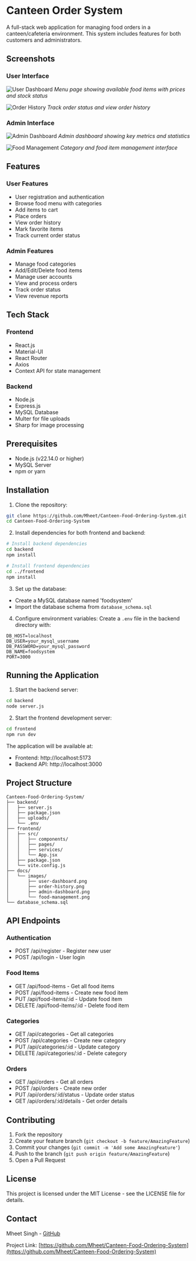 # Canteen Order System

A full-stack web application for managing food orders in a canteen/cafeteria environment. This system includes features for both customers and administrators.

## Screenshots

### User Interface

![User Dashboard](https://github.com/Mheet/Canteen-Food-Ordering-System/raw/main/docs/images/user-dashboard.png)
_Menu page showing available food items with prices and stock status_

![Order History](https://github.com/Mheet/Canteen-Food-Ordering-System/raw/main/docs/images/order-history.png)
_Track order status and view order history_

### Admin Interface

![Admin Dashboard](https://github.com/Mheet/Canteen-Food-Ordering-System/raw/main/docs/images/admin-dashboard.png)
_Admin dashboard showing key metrics and statistics_

![Food Management](https://github.com/Mheet/Canteen-Food-Ordering-System/raw/main/docs/images/food-management.png)
_Category and food item management interface_

## Features

### User Features

- User registration and authentication
- Browse food menu with categories
- Add items to cart
- Place orders
- View order history
- Mark favorite items
- Track current order status

### Admin Features

- Manage food categories
- Add/Edit/Delete food items
- Manage user accounts
- View and process orders
- Track order status
- View revenue reports

## Tech Stack

### Frontend

- React.js
- Material-UI
- React Router
- Axios
- Context API for state management

### Backend

- Node.js
- Express.js
- MySQL Database
- Multer for file uploads
- Sharp for image processing

## Prerequisites

- Node.js (v22.14.0 or higher)
- MySQL Server
- npm or yarn

## Installation

1. Clone the repository:

```bash
git clone https://github.com/Mheet/Canteen-Food-Ordering-System.git
cd Canteen-Food-Ordering-System
```

2. Install dependencies for both frontend and backend:

```bash
# Install backend dependencies
cd backend
npm install

# Install frontend dependencies
cd ../frontend
npm install
```

3. Set up the database:

- Create a MySQL database named 'foodsystem'
- Import the database schema from `database_schema.sql`

4. Configure environment variables:
   Create a `.env` file in the backend directory with:

```
DB_HOST=localhost
DB_USER=your_mysql_username
DB_PASSWORD=your_mysql_password
DB_NAME=foodsystem
PORT=3000
```

## Running the Application

1. Start the backend server:

```bash
cd backend
node server.js
```

2. Start the frontend development server:

```bash
cd frontend
npm run dev
```

The application will be available at:

- Frontend: http://localhost:5173
- Backend API: http://localhost:3000

## Project Structure

```
Canteen-Food-Ordering-System/
├── backend/
│   ├── server.js
│   ├── package.json
│   ├── uploads/
│   └── .env
├── frontend/
│   ├── src/
│   │   ├── components/
│   │   ├── pages/
│   │   ├── services/
│   │   └── App.jsx
│   ├── package.json
│   └── vite.config.js
├── docs/
│   └── images/
│       ├── user-dashboard.png
│       ├── order-history.png
│       ├── admin-dashboard.png
│       └── food-management.png
└── database_schema.sql
```

## API Endpoints

### Authentication

- POST /api/register - Register new user
- POST /api/login - User login

### Food Items

- GET /api/food-items - Get all food items
- POST /api/food-items - Create new food item
- PUT /api/food-items/:id - Update food item
- DELETE /api/food-items/:id - Delete food item

### Categories

- GET /api/categories - Get all categories
- POST /api/categories - Create new category
- PUT /api/categories/:id - Update category
- DELETE /api/categories/:id - Delete category

### Orders

- GET /api/orders - Get all orders
- POST /api/orders - Create new order
- PUT /api/orders/:id/status - Update order status
- GET /api/orders/:id/details - Get order details

## Contributing

1. Fork the repository
2. Create your feature branch (`git checkout -b feature/AmazingFeature`)
3. Commit your changes (`git commit -m 'Add some AmazingFeature'`)
4. Push to the branch (`git push origin feature/AmazingFeature`)
5. Open a Pull Request

## License

This project is licensed under the MIT License - see the LICENSE file for details.

## Contact

Mheet Singh - [GitHub](https://github.com/Mheet)

Project Link: [https://github.com/Mheet/Canteen-Food-Ordering-System](https://github.com/Mheet/Canteen-Food-Ordering-System)

